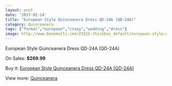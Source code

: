 ```yaml
---
layout: post
date: '2017-02-14'
title: "European Style Quinceanera Dress QD-24A (QD-24A)"
category: Quinceanera
tags: ["formal","european","crazy","wedding","dress"]
image: http://www.benemulti.com/25525-thickbox_default/european-style-quinceanera-dress-qd-24a-qd-24a.jpg
---
```

European Style Quinceanera Dress QD-24A (QD-24A)

On Sales: **$269.99**
<a href="https://www.benemulti.com/en/quinceanera/10051-european-style-quinceanera-dress-qd-24a-qd-24a.html"><amp-img layout="responsive" width="600" height="600" src="//www.benemulti.com/25525-thickbox_default/european-style-quinceanera-dress-qd-24a-qd-24a.jpg" alt="European Style Quinceanera Dress QD-24A (QD-24A) 0" /></a>
<a href="https://www.benemulti.com/en/quinceanera/10051-european-style-quinceanera-dress-qd-24a-qd-24a.html"><amp-img layout="responsive" width="600" height="600" src="//www.benemulti.com/25527-thickbox_default/european-style-quinceanera-dress-qd-24a-qd-24a.jpg" alt="European Style Quinceanera Dress QD-24A (QD-24A) 1" /></a>
<a href="https://www.benemulti.com/en/quinceanera/10051-european-style-quinceanera-dress-qd-24a-qd-24a.html"><amp-img layout="responsive" width="600" height="600" src="//www.benemulti.com/25526-thickbox_default/european-style-quinceanera-dress-qd-24a-qd-24a.jpg" alt="European Style Quinceanera Dress QD-24A (QD-24A) 2" /></a>

Buy it: [European Style Quinceanera Dress QD-24A (QD-24A)](https://www.benemulti.com/en/quinceanera/10051-european-style-quinceanera-dress-qd-24a-qd-24a.html "European Style Quinceanera Dress QD-24A (QD-24A)")

View more: [Quinceanera](https://www.benemulti.com/en/79-quinceanera "Quinceanera")